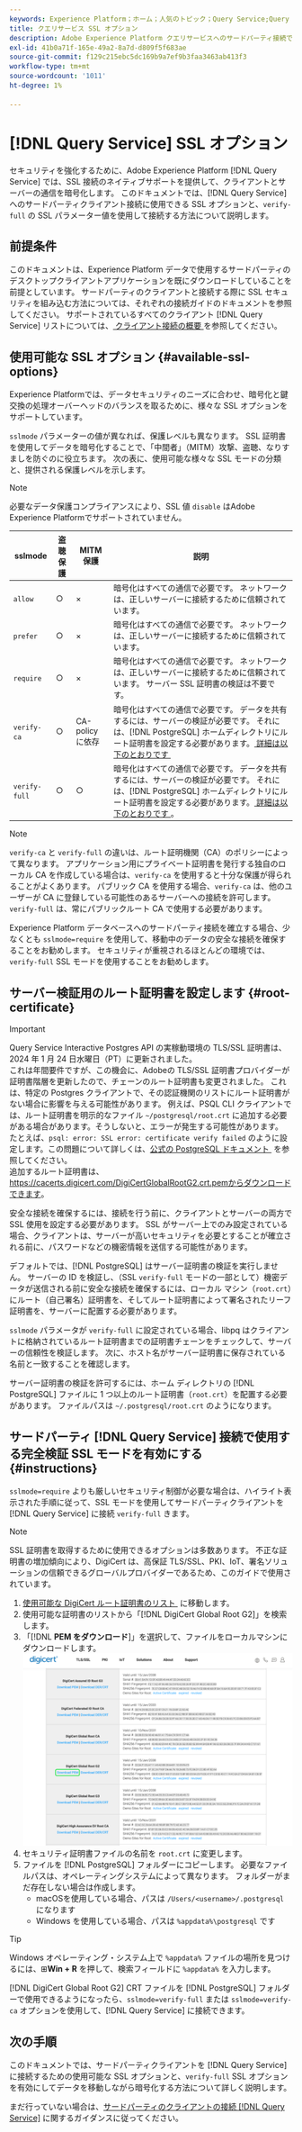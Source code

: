 ```yaml
---
keywords: Experience Platform；ホーム；人気のトピック；Query Service;Query Service；接続；Query Service への接続；SSL;ssl;sslmode;
title: クエリサービス SSL オプション
description: Adobe Experience Platform クエリサービスへのサードパーティ接続での SSL サポートと、完全検証 SSL モードを使用した接続方法について説明します。
exl-id: 41b0a71f-165e-49a2-8a7d-d809f5f683ae
source-git-commit: f129c215ebc5dc169b9a7ef9b3faa3463ab413f3
workflow-type: tm+mt
source-wordcount: '1011'
ht-degree: 1%

---
```


# [!DNL Query Service] SSL オプション

セキュリティを強化するために、Adobe Experience Platform [!DNL Query Service] では、SSL 接続のネイティブサポートを提供して、クライアントとサーバーの通信を暗号化します。 このドキュメントでは、[!DNL Query Service] へのサードパーティクライアント接続に使用できる SSL オプションと、`verify-full` の SSL パラメーター値を使用して接続する方法について説明します。

## 前提条件

このドキュメントは、Experience Platform データで使用するサードパーティのデスクトップクライアントアプリケーションを既にダウンロードしていることを前提としています。 サードパーティのクライアントと接続する際に SSL セキュリティを組み込む方法については、それぞれの接続ガイドのドキュメントを参照してください。 サポートされているすべてのクライアント [!DNL Query Service] リストについては、[&#x200B; クライアント接続の概要 &#x200B;](./overview.md) を参照してください。

## 使用可能な SSL オプション {#available-ssl-options}

Experience Platformでは、データセキュリティのニーズに合わせ、暗号化と鍵交換の処理オーバーヘッドのバランスを取るために、様々な SSL オプションをサポートしています。

`sslmode` パラメーターの値が異なれば、保護レベルも異なります。 SSL 証明書を使用してデータを暗号化することで、「中間者」（MITM）攻撃、盗聴、なりすましを防ぐのに役立ちます。 次の表に、使用可能な様々な SSL モードの分類と、提供される保護レベルを示します。

>[!NOTE]
>
> 必要なデータ保護コンプライアンスにより、SSL 値 `disable` はAdobe Experience Platformでサポートされていません。

| sslmode | 盗聴保護 | MITM 保護 | 説明 |
|---|---|---|---|
| `allow` | ○ | × | 暗号化はすべての通信で必要です。 ネットワークは、正しいサーバーに接続するために信頼されています。 |
| `prefer` | ○ | × | 暗号化はすべての通信で必要です。 ネットワークは、正しいサーバーに接続するために信頼されています。 |
| `require` | ○ | × | 暗号化はすべての通信で必要です。 ネットワークは、正しいサーバーに接続するために信頼されています。 サーバー SSL 証明書の検証は不要です。 |
| `verify-ca` | ○ | CA-policy に依存 | 暗号化はすべての通信で必要です。 データを共有するには、サーバーの検証が必要です。 それには、[!DNL PostgreSQL] ホームディレクトリにルート証明書を設定する必要があります。 [&#x200B; 詳細は以下のとおりです &#x200B;](#instructions) |
| `verify-full` | ○ | ○ | 暗号化はすべての通信で必要です。 データを共有するには、サーバーの検証が必要です。 それには、[!DNL PostgreSQL] ホームディレクトリにルート証明書を設定する必要があります。 [&#x200B; 詳細は以下のとおりです &#x200B;](#instructions)。 |

>[!NOTE]
>
>`verify-ca` と `verify-full` の違いは、ルート証明機関（CA）のポリシーによって異なります。 アプリケーション用にプライベート証明書を発行する独自のローカル CA を作成している場合は、`verify-ca` を使用すると十分な保護が得られることがよくあります。 パブリック CA を使用する場合、`verify-ca` は、他のユーザーが CA に登録している可能性のあるサーバーへの接続を許可します。 `verify-full` は、常にパブリックルート CA で使用する必要があります。

Experience Platform データベースへのサードパーティ接続を確立する場合、少なくとも `sslmode=require` を使用して、移動中のデータの安全な接続を確保することをお勧めします。 セキュリティが重視されるほとんどの環境では、`verify-full` SSL モードを使用することをお勧めします。

## サーバー検証用のルート証明書を設定します {#root-certificate}

>[!IMPORTANT]
>
>Query Service Interactive Postgres API の実稼動環境の TLS/SSL 証明書は、2024 年 1 月 24 日水曜日（PT）に更新されました。<br> これは年間要件ですが、この機会に、Adobeの TLS/SSL 証明書プロバイダーが証明書階層を更新したので、チェーンのルート証明書も変更されました。 これは、特定の Postgres クライアントで、その認証機関のリストにルート証明書がない場合に影響を与える可能性があります。 例えば、PSQL CLI クライアントでは、ルート証明書を明示的なファイル `~/postgresql/root.crt` に追加する必要がある場合があります。そうしないと、エラーが発生する可能性があります。 たとえば、`psql: error: SSL error: certificate verify failed` のように設定します。この問題について詳しくは、[&#x200B; 公式の PostgreSQL ドキュメント &#x200B;](https://www.postgresql.org/docs/current/libpq-ssl.html#LIBQ-SSL-CERTIFICATES) を参照してください。<br> 追加するルート証明書は、[https://cacerts.digicert.com/DigiCertGlobalRootG2.crt.pemからダウンロードできます &#x200B;](https://cacerts.digicert.com/DigiCertGlobalRootG2.crt.pem)。

安全な接続を確保するには、接続を行う前に、クライアントとサーバーの両方で SSL 使用を設定する必要があります。 SSL がサーバー上でのみ設定されている場合、クライアントは、サーバーが高いセキュリティを必要とすることが確立される前に、パスワードなどの機密情報を送信する可能性があります。

デフォルトでは、[!DNL PostgreSQL] はサーバー証明書の検証を実行しません。 サーバーの ID を検証し、（SSL `verify-full` モードの一部として）機密データが送信される前に安全な接続を確保するには、ローカル マシン（`root.crt`）にルート（自己署名）証明書を、そしてルート証明書によって署名されたリーフ証明書を、サーバーに配置する必要があります。

`sslmode` パラメータが `verify-full` に設定されている場合、libpq はクライアントに格納されているルート証明書までの証明書チェーンをチェックして、サーバーの信頼性を検証します。 次に、ホスト名がサーバー証明書に保存されている名前と一致することを確認します。

サーバー証明書の検証を許可するには、ホーム ディレクトリの [!DNL PostgreSQL] ファイルに 1 つ以上のルート証明書（`root.crt`）を配置する必要があります。 ファイルパスは `~/.postgresql/root.crt` のようになります。

## サードパーティ [!DNL Query Service] 接続で使用する完全検証 SSL モードを有効にする {#instructions}

`sslmode=require` よりも厳しいセキュリティ制御が必要な場合は、ハイライト表示された手順に従って、SSL モードを使用してサードパーティクライアントを [!DNL Query Service] に接続 `verify-full` きます。

>[!NOTE]
>
>SSL 証明書を取得するために使用できるオプションは多数あります。 不正な証明書の増加傾向により、DigiCert は、高保証 TLS/SSL、PKI、IoT、署名ソリューションの信頼できるグローバルプロバイダーであるため、このガイドで使用されています。

1. [&#x200B; 使用可能な DigiCert ルート証明書のリスト &#x200B;](https://www.digicert.com/kb/digicert-root-certificates.htm) に移動します。
1. 使用可能な証明書のリストから「[!DNL DigiCert Global Root G2]」を検索します。
1. 「[!DNL **PEM をダウンロード**]」を選択して、ファイルをローカルマシンにダウンロードします。
   ![&#x200B; 「PEM をダウンロード」がハイライト表示された、使用可能な DigiCert ルート証明書のリスト &#x200B;](../images/clients/ssl-modes/digicert.png)
1. セキュリティ証明書ファイルの名前を `root.crt` に変更します。
1. ファイルを [!DNL PostgreSQL] フォルダーにコピーします。 必要なファイルパスは、オペレーティングシステムによって異なります。 フォルダーがまだ存在しない場合は作成します。
   - macOSを使用している場合、パスは `/Users/<username>/.postgresql` になります
   - Windows を使用している場合、パスは `%appdata%\postgresql` です

>[!TIP]
>
>Windows オペレーティング・システム上で `%appdata%` ファイルの場所を見つけるには、⊞**Win + R** を押して、検索フィールドに `%appdata%` を入力します。

[!DNL DigiCert Global Root G2] CRT ファイルを [!DNL PostgreSQL] フォルダーで使用できるようになったら、`sslmode=verify-full` または `sslmode=verify-ca` オプションを使用して、[!DNL Query Service] に接続できます。

## 次の手順

このドキュメントでは、サードパーティクライアントを [!DNL Query Service] に接続するための使用可能な SSL オプションと、`verify-full` SSL オプションを有効にしてデータを移動しながら暗号化する方法について詳しく説明します。

まだ行っていない場合は、[&#x200B; サードパーティのクライアントの接続  [!DNL Query Service]](./overview.md) に関するガイダンスに従ってください。
